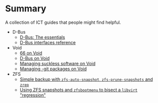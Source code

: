 # Summary

A collection of ICT guides that people might find helpful.

- D-Bus
   - [D-Bus: The essentials](./dbus.md)
   - [D-Bus interfaces reference](./dbus-reference.md)
- Void
   - [66 on Void](./66-on-void.md)
   - [D-Bus on Void](./dbus-on-void.md)
   - [Managing suckless software on Void](./suckless.md)
   - [Managing -git packages on Void](./git-packages.md)
- ZFS
   - [Simple backup with `zfs-auto-snapshot`, `zfs-prune-snapshots` and
      `zrep`](./zfs-backup-strategies.md)
   - [Using ZFS snapshots and `zfsbootmenu` to bisect a `libvirt`
      "regression"](./libvirt-zbm-notes.md)
